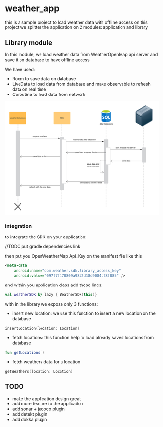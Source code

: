 # weather_app

this is a sample project to load weather data with offline access
on this project we splitter the application on 2 modules: application and library

## Library module
In this module, we load weather data from WeatherOpenMap api server and save it on database to have offline access

We have used:
 - Room to save data on database
 - LiveData to load data from database and make observable to refresh data on real time
 - Coroutine to load data from network

![Sequence diagram](/docs/sequence_diagram.png)
 
### integration
to integrate the SDK on your application: 

//TODO put gradle dependencies link

then put you OpenWeatherMap Api_Key on the manifest file like this
```xml
<meta-data
    android:name="com.weather.sdk.library_access_key"
    android:value="097f7f170809a98b2d18d9084cf8f885" />
```  

and within you application class add these lines:
```kotlin
val weatherSDK by lazy { WeatherSDK(this)}
```

with in the library we expose only 3 functions:
* insert new location:
we use this function to insert a new location on the database

```kotlin
insertLocation(location: Location)
```


* fetch locations:
this function help to load already saved locations from database
```kotlin
fun getLocations()
```

* fetch weathers data for a location

```kotlin
getWeathers(location: Location)
```


## TODO
- make the application design great
- add more feature to the application
- add sonar + jacoco plugin
- add detekt plugin
- add dokka plugin

